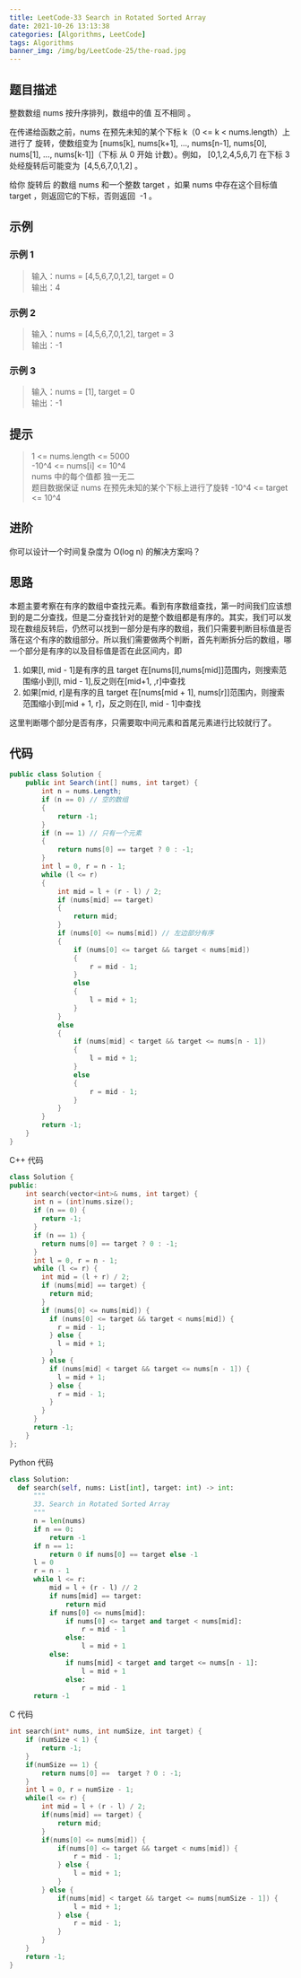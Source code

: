 ```yaml
---
title: LeetCode-33 Search in Rotated Sorted Array
date: 2021-10-26 13:13:38
categories: [Algorithms, LeetCode]
tags: Algorithms
banner_img: /img/bg/LeetCode-25/the-road.jpg
---
```


## 题目描述

整数数组 nums 按升序排列，数组中的值 互不相同 。

在传递给函数之前，nums 在预先未知的某个下标 k（0 <= k < nums.length）上进行了 旋转，使数组变为 [nums[k], nums[k+1], ..., nums[n-1], nums[0], nums[1], ..., nums[k-1]]（下标 从 0 开始 计数）。例如， [0,1,2,4,5,6,7] 在下标 3 处经旋转后可能变为  [4,5,6,7,0,1,2] 。

给你 旋转后 的数组 nums 和一个整数 target ，如果 nums 中存在这个目标值 target ，则返回它的下标，否则返回  -1 。

## 示例

### 示例 1

> 输入：nums = [4,5,6,7,0,1,2], target = 0  
> 输出：4

### 示例 2

> 输入：nums = [4,5,6,7,0,1,2], target = 3  
> 输出：-1

### 示例 3

> 输入：nums = [1], target = 0  
> 输出：-1

## 提示

> 1 <= nums.length <= 5000  
> -10^4 <= nums[i] <= 10^4  
> nums 中的每个值都 独一无二  
> 题目数据保证 nums 在预先未知的某个下标上进行了旋转
> -10^4 <= target <= 10^4

## 进阶

你可以设计一个时间复杂度为 O(log n) 的解决方案吗？

## 思路

本题主要考察在有序的数组中查找元素。看到有序数组查找，第一时间我们应该想到的是二分查找，但是二分查找针对的是整个数组都是有序的。其实，我们可以发现在数组反转后，仍然可以找到一部分是有序的数组，我们只需要判断目标值是否落在这个有序的数组部分。所以我们需要做两个判断，首先判断拆分后的数组，哪一个部分是有序的以及目标值是否在此区间内，即

1. 如果[l, mid - 1]是有序的且 target 在[nums[l],nums[mid]]范围内，则搜索范围缩小到[l, mid - 1],反之则在[mid+1, ,r]中查找
2. 如果[mid, r]是有序的且 target 在[nums[mid + 1], nums[r]]范围内，则搜索范围缩小到[mid + 1, r]，反之则在[l, mid - 1]中查找

这里判断哪个部分是否有序，只需要取中间元素和首尾元素进行比较就行了。

## 代码

```csharp
public class Solution {
    public int Search(int[] nums, int target) {
        int n = nums.Length;
        if (n == 0) // 空的数组
        {
            return -1;
        }
        if (n == 1) // 只有一个元素
        {
            return nums[0] == target ? 0 : -1;
        }
        int l = 0, r = n - 1;
        while (l <= r)
        {
            int mid = l + (r - l) / 2;
            if (nums[mid] == target)
            {
                return mid;
            }
            if (nums[0] <= nums[mid]) // 左边部分有序
            {
                if (nums[0] <= target && target < nums[mid])
                {
                    r = mid - 1;
                }
                else
                {
                    l = mid + 1;
                }
            }
            else
            {
                if (nums[mid] < target && target <= nums[n - 1])
                {
                    l = mid + 1;
                }
                else
                {
                    r = mid - 1;
                }
            }
        }
        return -1;
    }
}
```

C++ 代码

```cpp
class Solution {
public:
    int search(vector<int>& nums, int target) {
      int n = (int)nums.size();
      if (n == 0) {
        return -1;
      }
      if (n == 1) {
        return nums[0] == target ? 0 : -1;
      }
      int l = 0, r = n - 1;
      while (l <= r) {
        int mid = (l + r) / 2;
        if (nums[mid] == target) {
          return mid;
        }
        if (nums[0] <= nums[mid]) {
          if (nums[0] <= target && target < nums[mid]) {
            r = mid - 1;
          } else {
            l = mid + 1;
          }
        } else {
          if (nums[mid] < target && target <= nums[n - 1]) {
            l = mid + 1;
          } else {
            r = mid - 1;
          }
        }
      }
      return -1;
    }
};
```

Python 代码

```python
class Solution:
  def search(self, nums: List[int], target: int) -> int:
      """
      33. Search in Rotated Sorted Array
      """
      n = len(nums)
      if n == 0:
          return -1
      if n == 1:
          return 0 if nums[0] == target else -1
      l = 0
      r = n - 1
      while l <= r:
          mid = l + (r - l) // 2
          if nums[mid] == target:
              return mid
          if nums[0] <= nums[mid]:
              if nums[0] <= target and target < nums[mid]:
                  r = mid - 1
              else:
                  l = mid + 1
          else:
              if nums[mid] < target and target <= nums[n - 1]:
                  l = mid + 1
              else:
                  r = mid - 1
      return -1
```

C 代码

```c
int search(int* nums, int numSize, int target) {
    if (numSize < 1) {
        return -1;
    }
    if(numSize == 1) {
        return nums[0] ==  target ? 0 : -1;
    }
    int l = 0, r = numSize - 1;
    while(l <= r) {
        int mid = l + (r - l) / 2;
        if(nums[mid] == target) {
            return mid;
        }
        if(nums[0] <= nums[mid]) {
            if(nums[0] <= target && target < nums[mid]) {
                r = mid - 1;
            } else {
                l = mid + 1;
            }
        } else {
            if(nums[mid] < target && target <= nums[numSize - 1]) {
                l = mid + 1;
            } else {
                r = mid - 1;
            }
        }
    }
    return -1;
}
```
